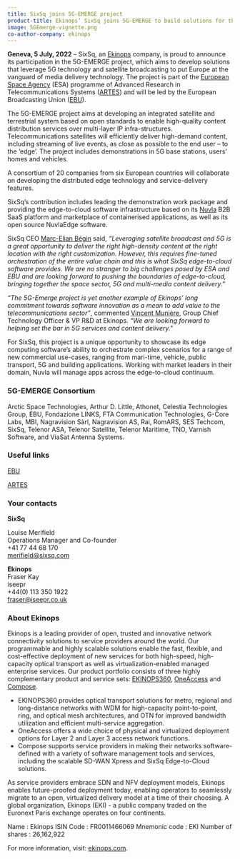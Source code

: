 ```yaml
---
title: SixSq joins 5G-EMERGE project
product-title: Ekinops’ SixSq joins 5G-EMERGE to build solutions for the satellite-enabled 5G media market
image: 5GEmerge-vignette.png
co-author-company: ekinops
---
```


**Geneva, 5 July, 2022** – SixSq, an [Ekinops](https://www.ekinops.com/) company, is proud to announce its participation in the 5G-EMERGE project, which aims to develop solutions that leverage 5G technology and satellite broadcasting to put Europe at the vanguard of media delivery technology. The project is part of the [European Space Agency](https://www.esa.int/) (ESA) programme of Advanced Research in Telecommunications Systems ([ARTES](https://www.esa.int/Applications/Telecommunications_Integrated_Applications/ARTES/About_ARTES)) and will be led by the European Broadcasting Union ([EBU](https://www.ebu.ch/home)).

The 5G-EMERGE project aims at developing an integrated satellite and terrestrial system based on open standards to enable high-quality content distribution services over multi-layer IP infra-structures. Telecommunications satellites will efficiently deliver high-demand content, including streaming of live events, as close as possible to the end user – to the ‘edge’. The project includes demonstrations in 5G base stations, users' homes and vehicles. 

A consortium of 20 companies from six European countries will collaborate on developing the distributed edge technology and service-delivery features. 

SixSq’s contribution includes leading the demonstration work package and providing the edge-to-cloud software infrastructure based on its [Nuvla](https://nuvla.io/) B2B SaaS platform and marketplace of containerised applications, as well as its open source NuvlaEdge software.

SixSq CEO [Marc-Elian Bégin](https://www.linkedin.com/in/mebster/) said, _“Leveraging satellite broadcast and 5G is a great opportunity to deliver the right high-density content at the right location with the right customization. However, this requires fine-tuned orchestration of the entire value chain and this is what SixSq edge-to-cloud software provides. We are no stranger to big challenges posed by ESA and EBU and are looking forward to pushing the boundaries of edge-to-cloud, bringing together the space sector, 5G and multi-media content delivery.”_

_“The 5G-Emerge project is yet another example of Ekinops’ long commitment towards software innovation as a mean to add value to the telecommunications sector”_, commented [Vincent Munière](https://www.linkedin.com/in/muniere/), Group Chief Technology Officer & VP R&D at Ekinops. _“We are looking forward to helping set the bar in 5G services and content delivery."_

For SixSq, this project is a unique opportunity to showcase its edge computing software’s ability to orchestrate complex scenarios for a range of new commercial use-cases, ranging from mari-time, vehicle, public transport, 5G and building applications.  Working with market leaders in their domain, Nuvla will manage apps across the edge-to-cloud continuum.

###  5G-EMERGE Consortium

Arctic Space Technologies, Arthur D. Little, Athonet, Celestia Technologies Group, EBU, Fondazione LINKS, FTA Communication Technologies, G-Core Labs, MBI, Nagravision Sàrl, Nagravision AS, Rai, RomARS, SES Techcom, SixSq, Telenor ASA, Telenor Satellite, Telenor Maritime, TNO, Varnish Software, and ViaSat Antenna Systems.

### Useful links
[EBU](https://www.ebu.ch/home)

[ARTES](https://www.esa.int/Applications/Telecommunications_Integrated_Applications/ARTES/About_ARTES)

### Your contacts

**SixSq**

Louise Merifield
<br/>
Operations Manager and Co-founder
<br/>
+41 77 44 68 170
<br/>
<merifield@sixsq.com>

**Ekinops**
<br/>
Fraser Kay
<br/>
iseepr
<br/>
+44(0) 113 350 1922
<br/>
<fraser@iseepr.co.uk>
<br/>

### About Ekinops

Ekinops is a leading provider of open, trusted and innovative network connectivity solutions to service providers around the world. Our programmable and highly scalable solutions enable the fast, flexible, and cost-effective deployment of new services for both high-speed, high-capacity optical transport as well as virtualization-enabled managed enterprise services. Our product portfolio consists of three highly complementary product and service sets: [EKINOPS360](https://www.ekinops.com/products-services/products/ekinops360), [OneAccess](https://www.ekinops.com/products-services/products/oneaccess) and [Compose](https://www.ekinops.com/products-services/products/compose).

- EKINOPS360 provides optical transport solutions for metro, regional and long-distance networks with WDM for high-capacity point-to-point, ring, and optical mesh architectures, and OTN for improved bandwidth utilization and efficient multi-service aggregation.
- OneAccess offers a wide choice of physical and virtualized deployment options for Layer 2 and Layer 3 access network functions.
- Compose supports service providers in making their networks software-defined with a variety of software management tools and services, including the scalable SD-WAN Xpress and SixSq Edge-to-Cloud solutions.

As service providers embrace SDN and NFV deployment models, Ekinops enables future-proofed deployment today, enabling operators to seamlessly migrate to an open, virtualized delivery model at a time of their choosing. A global organization, Ekinops (EKI) - a public company traded on the Euronext Paris exchange operates on four continents.

Name : Ekinops
ISIN Code : FR0011466069
Mnemonic code : EKI
Number of shares : 26,162,922

For more information, visit: [ekinops.com](https://www.ekinops.com/).





